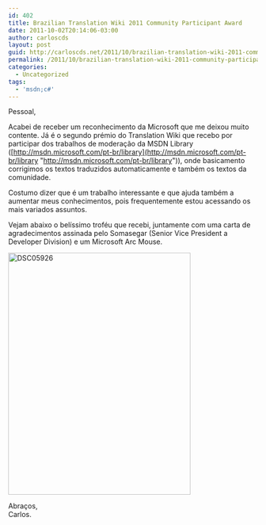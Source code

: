 ```yaml
---
id: 402
title: Brazilian Translation Wiki 2011 Community Participant Award
date: 2011-10-02T20:14:06-03:00
author: carloscds
layout: post
guid: http://carloscds.net/2011/10/brazilian-translation-wiki-2011-community-participant-award/
permalink: /2011/10/brazilian-translation-wiki-2011-community-participant-award/
categories:
  - Uncategorized
tags:
  - 'msdn;c#'
---
```

Pessoal,

Acabei de receber um reconhecimento da Microsoft que me deixou muito contente. Já é o segundo prémio do Translation Wiki que recebo por participar dos trabalhos de moderação da MSDN Library ([http://msdn.microsoft.com/pt-br/library](http://msdn.microsoft.com/pt-br/library "http://msdn.microsoft.com/pt-br/library")), onde basicamento corrigimos os textos traduzidos automaticamente e também os textos da comunidade.

Costumo dizer que é um trabalho interessante e que ajuda também a aumentar meus conhecimentos, pois frequentemente estou acessando os mais variados assuntos.

Vejam abaixo o belíssimo troféu que recebi, juntamente com uma carta de agradecimentos assinada pelo Somasegar (Senior Vice President a Developer Division) e um Microsoft Arc Mouse.

[<img style="background-image: none; border-bottom: 0px; border-left: 0px; padding-left: 0px; padding-right: 0px; display: inline; border-top: 0px; border-right: 0px; padding-top: 0px" title="DSC05926" border="0" alt="DSC05926" src="http://carloscds.net/wp-content/uploads/2011/10/DSC05926_thumb.jpg" width="368" height="489" />](http://carloscds.net/wp-content/uploads/2011/10/DSC05926.jpg)

Abraços,  
Carlos.